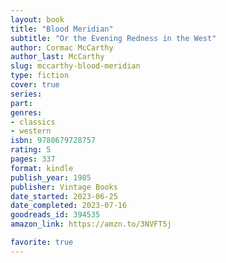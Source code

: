 ```yaml
---
layout: book
title: "Blood Meridian"
subtitle: "Or the Evening Redness in the West"
author: Cormac McCarthy
author_last: McCarthy
slug: mccarthy-blood-meridian
type: fiction
cover: true
series: 
part: 
genres:
- classics
- western
isbn: 9780679728757
rating: 5
pages: 337
format: kindle
publish_year: 1985
publisher: Vintage Books
date_started: 2023-06-25
date_completed: 2023-07-16
goodreads_id: 394535
amazon_link: https://amzn.to/3NVFT5j

favorite: true
---
```

